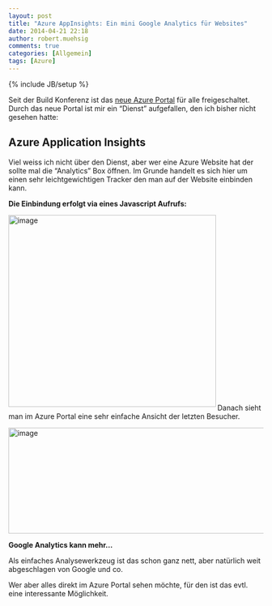 ```yaml
---
layout: post
title: "Azure AppInsights: Ein mini Google Analytics für Websites"
date: 2014-04-21 22:18
author: robert.muehsig
comments: true
categories: [Allgemein]
tags: [Azure]
---
```

{% include JB/setup %}
<p>Seit der Build Konferenz ist das <a href="http://portal.azure.com/">neue Azure Portal</a> für alle freigeschaltet. Durch das neue Portal ist mir ein “Dienst” aufgefallen, den ich bisher nicht gesehen hatte:</p> <h2>Azure Application Insights</h2> <p>Viel weiss ich nicht über den Dienst, aber wer eine Azure Website hat der sollte mal die “Analytics” Box öffnen. Im Grunde handelt es sich hier um einen sehr leichtgewichtigen Tracker den man auf der Website einbinden kann. </p> <p><strong>Die Einbindung erfolgt via eines Javascript Aufrufs:</strong></p> <p><a href="{{BASE_PATH}}/assets/wp-images/image2013.png"><img title="image" style="border-top: 0px; border-right: 0px; background-image: none; border-bottom: 0px; float: left; padding-top: 0px; padding-left: 0px; border-left: 0px; display: inline; padding-right: 0px" border="0" alt="image" src="{{BASE_PATH}}/assets/wp-images/image_thumb1149.png" width="410" align="left" height="379"></a></p> <p>&nbsp;</p> <p>&nbsp;</p> <p>&nbsp;</p> <p>&nbsp;</p> <p>&nbsp;</p> <p>&nbsp;</p> <p>&nbsp;</p> <p>&nbsp;</p> <p>&nbsp;</p> <p>&nbsp;</p> <p>&nbsp;</p> <p>&nbsp;</p> <p>Danach sieht man im Azure Portal eine sehr einfache Ansicht der letzten Besucher.</p> <p><a href="{{BASE_PATH}}/assets/wp-images/image2014.png"><img title="image" style="border-top: 0px; border-right: 0px; background-image: none; border-bottom: 0px; padding-top: 0px; padding-left: 0px; border-left: 0px; display: inline; padding-right: 0px" border="0" alt="image" src="{{BASE_PATH}}/assets/wp-images/image_thumb1150.png" width="570" height="209"></a></p> <p><strong>Google Analytics kann mehr…</strong></p> <p>Als einfaches Analysewerkzeug ist das schon ganz nett, aber natürlich weit abgeschlagen von Google und co. </p> <p>Wer aber alles direkt im Azure Portal sehen möchte, für den ist das evtl. eine interessante Möglichkeit.</p>
